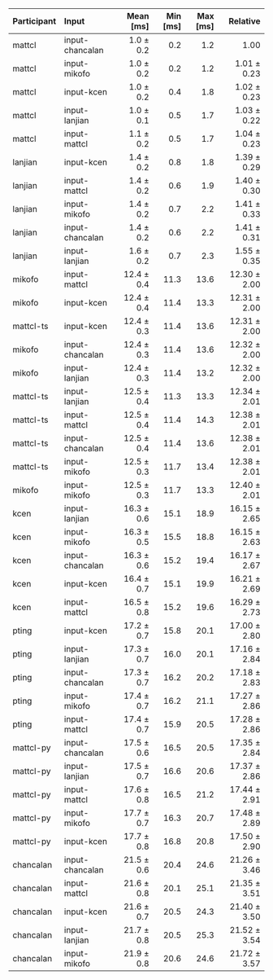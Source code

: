 | Participant | Input | Mean [ms] | Min [ms] | Max [ms] | Relative |
|:---|:---|---:|---:|---:|---:|
| mattcl | input-chancalan | 1.0 ± 0.2 | 0.2 | 1.2 | 1.00 |
| mattcl | input-mikofo | 1.0 ± 0.2 | 0.2 | 1.2 | 1.01 ± 0.23 |
| mattcl | input-kcen | 1.0 ± 0.2 | 0.4 | 1.8 | 1.02 ± 0.23 |
| mattcl | input-lanjian | 1.0 ± 0.1 | 0.5 | 1.7 | 1.03 ± 0.22 |
| mattcl | input-mattcl | 1.1 ± 0.2 | 0.5 | 1.7 | 1.04 ± 0.23 |
| lanjian | input-kcen | 1.4 ± 0.2 | 0.8 | 1.8 | 1.39 ± 0.29 |
| lanjian | input-mattcl | 1.4 ± 0.2 | 0.6 | 1.9 | 1.40 ± 0.30 |
| lanjian | input-mikofo | 1.4 ± 0.2 | 0.7 | 2.2 | 1.41 ± 0.33 |
| lanjian | input-chancalan | 1.4 ± 0.2 | 0.6 | 2.2 | 1.41 ± 0.31 |
| lanjian | input-lanjian | 1.6 ± 0.2 | 0.7 | 2.3 | 1.55 ± 0.35 |
| mikofo | input-mattcl | 12.4 ± 0.4 | 11.3 | 13.6 | 12.30 ± 2.00 |
| mikofo | input-kcen | 12.4 ± 0.4 | 11.4 | 13.3 | 12.31 ± 2.00 |
| mattcl-ts | input-kcen | 12.4 ± 0.3 | 11.4 | 13.6 | 12.31 ± 2.00 |
| mikofo | input-chancalan | 12.4 ± 0.3 | 11.4 | 13.6 | 12.32 ± 2.00 |
| mikofo | input-lanjian | 12.4 ± 0.3 | 11.4 | 13.2 | 12.32 ± 2.00 |
| mattcl-ts | input-lanjian | 12.5 ± 0.4 | 11.3 | 13.3 | 12.34 ± 2.01 |
| mattcl-ts | input-mattcl | 12.5 ± 0.4 | 11.4 | 14.3 | 12.38 ± 2.01 |
| mattcl-ts | input-chancalan | 12.5 ± 0.4 | 11.4 | 13.6 | 12.38 ± 2.01 |
| mattcl-ts | input-mikofo | 12.5 ± 0.3 | 11.7 | 13.4 | 12.38 ± 2.01 |
| mikofo | input-mikofo | 12.5 ± 0.3 | 11.7 | 13.3 | 12.40 ± 2.01 |
| kcen | input-lanjian | 16.3 ± 0.6 | 15.1 | 18.9 | 16.15 ± 2.65 |
| kcen | input-mikofo | 16.3 ± 0.5 | 15.5 | 18.8 | 16.15 ± 2.63 |
| kcen | input-chancalan | 16.3 ± 0.6 | 15.2 | 19.4 | 16.17 ± 2.67 |
| kcen | input-kcen | 16.4 ± 0.7 | 15.1 | 19.9 | 16.21 ± 2.69 |
| kcen | input-mattcl | 16.5 ± 0.8 | 15.2 | 19.6 | 16.29 ± 2.73 |
| pting | input-kcen | 17.2 ± 0.7 | 15.8 | 20.1 | 17.00 ± 2.80 |
| pting | input-lanjian | 17.3 ± 0.7 | 16.0 | 20.1 | 17.16 ± 2.84 |
| pting | input-chancalan | 17.3 ± 0.7 | 16.2 | 20.2 | 17.18 ± 2.83 |
| pting | input-mikofo | 17.4 ± 0.7 | 16.2 | 21.1 | 17.27 ± 2.86 |
| pting | input-mattcl | 17.4 ± 0.7 | 15.9 | 20.5 | 17.28 ± 2.86 |
| mattcl-py | input-chancalan | 17.5 ± 0.6 | 16.5 | 20.5 | 17.35 ± 2.84 |
| mattcl-py | input-lanjian | 17.5 ± 0.7 | 16.6 | 20.6 | 17.37 ± 2.86 |
| mattcl-py | input-mattcl | 17.6 ± 0.8 | 16.5 | 21.2 | 17.44 ± 2.91 |
| mattcl-py | input-mikofo | 17.7 ± 0.7 | 16.3 | 20.7 | 17.48 ± 2.89 |
| mattcl-py | input-kcen | 17.7 ± 0.8 | 16.8 | 20.8 | 17.50 ± 2.90 |
| chancalan | input-chancalan | 21.5 ± 0.6 | 20.4 | 24.6 | 21.26 ± 3.46 |
| chancalan | input-mattcl | 21.6 ± 0.8 | 20.1 | 25.1 | 21.35 ± 3.51 |
| chancalan | input-kcen | 21.6 ± 0.7 | 20.5 | 24.3 | 21.40 ± 3.50 |
| chancalan | input-lanjian | 21.7 ± 0.8 | 20.5 | 25.3 | 21.52 ± 3.54 |
| chancalan | input-mikofo | 21.9 ± 0.8 | 20.6 | 24.6 | 21.72 ± 3.57 |
